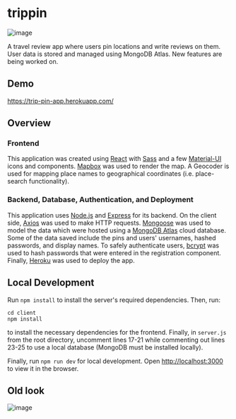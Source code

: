 # trippin

![image](https://user-images.githubusercontent.com/57158526/220278419-65139de1-d617-481f-91af-f799f55ac88b.png)


A travel review app where users pin locations and write reviews on them. User data is stored and managed using MongoDB Atlas. New features are being worked on.

## Demo
https://trip-pin-app.herokuapp.com/

## Overview

### Frontend
This application was created using [React](https://reactjs.org/) with [Sass](https://sass-lang.com/) and a few [Material-UI](https://material-ui.com/) icons and components. [Mapbox](https://www.mapbox.com/) was used to render the map. A Geocoder is used for mapping place names to geographical coordinates (i.e. place-search functionality).

### Backend, Database, Authentication, and Deployment
This application uses [Node.js](https://nodejs.org/en/) and [Express](https://expressjs.com/) for its backend. On the client side, [Axios](https://axios-http.com/docs/intro) was used to make HTTP requests.
[Mongoose](https://mongoosejs.com/) was used to model the data which were hosted using a [MongoDB Atlas](https://www.mongodb.com/cloud/atlas) cloud database. Some of the data saved include the pins and users' usernames, hashed passwords, and display names.
To safely authenticate users, [bcrypt](https://www.npmjs.com/package/bcrypt) was used to hash passwords that were entered in the registration component.
Finally, [Heroku](https://www.heroku.com/) was used to deploy the app.

## Local Development

Run `npm install` to install the server's required dependencies. Then, run:
```
cd client
npm install
```
to install the necessary dependencies for the frontend. Finally, in `server.js` from the root directory, uncomment lines 17-21 while commenting out lines 23-25 to use a local database (MongoDB must be installed locally).

Finally, run `npm run dev` for local development. Open [http://localhost:3000](http://localhost:3000) to view it in the browser. 

## Old look

![image](https://user-images.githubusercontent.com/57158526/220281658-2fc8b87d-d7b3-436e-b6f9-5c5b323ba1dc.png)
